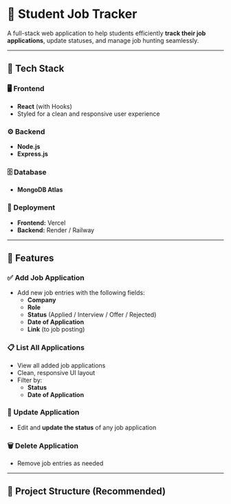 # 📌 Student Job Tracker

A full-stack web application to help students efficiently **track their job applications**, update statuses, and manage job hunting seamlessly.

---

## 🔧 Tech Stack

### 🖥️ Frontend
- **React** (with Hooks)
- Styled for a clean and responsive user experience

### ⚙️ Backend
- **Node.js**
- **Express.js**

### 🗄️ Database
- **MongoDB Atlas**

### 🚀 Deployment
- **Frontend:** Vercel
- **Backend:** Render / Railway

---

## 🎯 Features

### ✅ Add Job Application
- Add new job entries with the following fields:
  - **Company**
  - **Role**
  - **Status** (Applied / Interview / Offer / Rejected)
  - **Date of Application**
  - **Link** (to job posting)

### 📋 List All Applications
- View all added job applications
- Clean, responsive UI layout
- Filter by:
  - **Status**
  - **Date of Application**

### 🔄 Update Application
- Edit and **update the status** of any job application

### 🗑️ Delete Application
- Remove job entries as needed

---

## 📂 Project Structure (Recommended)

